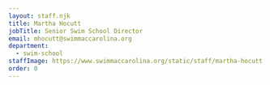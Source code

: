```yaml
---
layout: staff.njk
title: Martha Hocutt
jobTitle: Senior Swim School Director
email: mhocutt@swimmaccarolina.org
department:
  - swim-school
staffImage: https://www.swimmaccarolina.org/static/staff/martha-hocutt.jpg
order: 0
---
```

